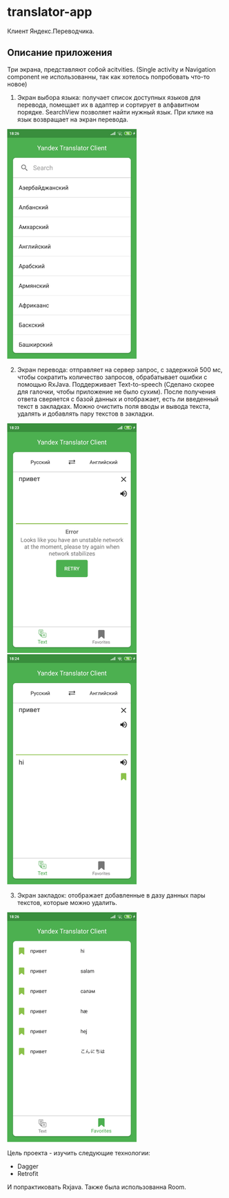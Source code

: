 # translator-app
Клиент Яндекс.Переводчика.

## Описание приложения
Три экрана, представляют собой acitvities. (Single activity и Navigation component не использованны, так как хотелось попробовать что-то новое)
1. Экран выбора языка: получает список доступных языков для перевода, помещает их в адаптер и сортирует в алфавитном порядке. SearchView позволяет найти нужный язык. При клике на язык возвращает на экран перевода. 
<img src="images/Screenshot_2020-04-15-18-26-09-083_siyateagan.example.translatorapp.jpg" width="300" >

2. Экран перевода: отправляет на сервер запрос, с задержкой 500 мс, чтобы сократить количество запросов, обрабатывает ошибки с помощью RxJava. Поддерживает Text-to-speech (Сделано скорее для галочки, чтобы приложение не было сухим). После получения ответа сверяется с базой данных и отображает, есть ли введенный текст в закладках. Можно очистить поля вводы и вывода текста, удалять и добавлять пару текстов в закладки.

<img src="images/Screenshot_2020-04-15-18-23-48-599_siyateagan.example.translatorapp.jpg" width="300" > <img src="images/Screenshot_2020-04-15-18-24-02-587_siyateagan.example.translatorapp.jpg" width="300" >

3. Экран закладок: отображает добавленные в дазу данных пары текстов, которые можно удалить.
<img src="images/Screenshot_2020-04-15-18-26-04-286_siyateagan.example.translatorapp.jpg" width="300" >

Цель проекта - изучить следующие технологии:
* Dagger
* Retrofit

И попрактиковать Rxjava. Также была использованна Room.



